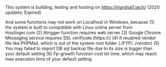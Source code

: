 This system is building, testing and hosting on https://marshal1.tech/ (2020 updates: Expired)

And some functions may not work on Localhost in Windows, because
	(1) the system is built to compatible with Linux online server from Hostinger.com
	(2) Atrigger function requires web server
	(3) Google Chrome Messaging service requires SSL cerificate (https://)
	(4)	It reuqired vendor file like PHPMail, which is out of the system root folder (./FYP/../vendor)
	(5) You may failed to import DB sql backup file due to its size is bigger than your default setting
	(6) Fp-growth function cost lot time, which may reach max execution time of your default setting
